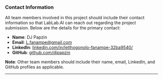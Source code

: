 ### Contact Information

All team members involved in this project should include their contact information so that LabLab.AI can reach out regarding the project submission. Below are the details for the primary contact:

- **Name**: DJ Papzin
- **Email**: L.fanampe@gmail.com
- **LinkedIn**: [linkedin.com/in/letlhogonolo-fanampe-32ba9540/](https://linkedin.com/in/letlhogonolo-fanampe-32ba9540/)
- **GitHub**: [github.com/djpapzin](https://github.com/djpapzin)

**Note**: Other team members should include their name, email, LinkedIn, and GitHub profiles as applicable.

---